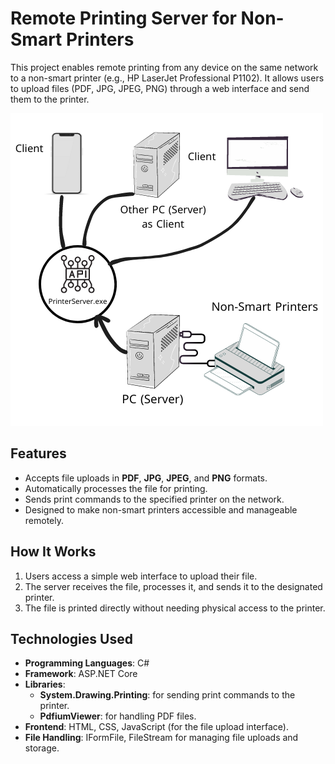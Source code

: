 # Remote Printing Server for Non-Smart Printers

This project enables remote printing from any device on the same network to a non-smart printer (e.g., HP LaserJet Professional P1102). It allows users to upload files (PDF, JPG, JPEG, PNG) through a web interface and send them to the printer.

![Web Interface for File Upload](./explain.png)

## Features
- Accepts file uploads in **PDF**, **JPG**, **JPEG**, and **PNG** formats.
- Automatically processes the file for printing.
- Sends print commands to the specified printer on the network.
- Designed to make non-smart printers accessible and manageable remotely.

## How It Works
1. Users access a simple web interface to upload their file.
2. The server receives the file, processes it, and sends it to the designated printer.
3. The file is printed directly without needing physical access to the printer.

## Technologies Used
- **Programming Languages**: C#
- **Framework**: ASP.NET Core
- **Libraries**:
  - **System.Drawing.Printing**: for sending print commands to the printer.
  - **PdfiumViewer**: for handling PDF files.
- **Frontend**: HTML, CSS, JavaScript (for the file upload interface).
- **File Handling**: IFormFile, FileStream for managing file uploads and storage.
